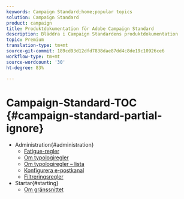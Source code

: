 ```yaml
---
keywords: Campaign Standard;home;popular topics
solution: Campaign Standard
product: campaign
title: Produktdokumentation för Adobe Campaign Standard
description: Bläddra i Campaign Standardens produktdokumentation
topic: Premium
translation-type: tm+mt
source-git-commit: 189cd93d12dfd7838dae87dd4c8de19c10926ce6
workflow-type: tm+mt
source-wordcount: '30'
ht-degree: 83%

---
```



# Campaign-Standard-TOC {#campaign-standard-partial-ignore}

+ Administration{#administration}
   + [Fatigue-regler](sending/using/fatigue-rules.md)
   + [Om typologiregler](sending/using/about-typology-rules.md)
   + [Om typologiregler – lista](sending/using/about-typology-rules.md#typology-rules)
   + [Konfigurera e-postkanal](administration/using/configuring-email-channel.md)
   + [Filtreringsregler](sending/using/filtering-rules.md)
+ Startar{#starting}
   + [Om gränssnittet](start/using/about-the-interface.md)
